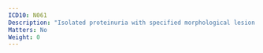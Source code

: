 ```yaml
---
ICD10: N061
Description: "Isolated proteinuria with specified morphological lesion: Focal and segmental glomerular lesions"
Matters: No
Weight: 0
---
```

